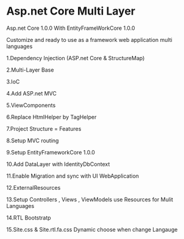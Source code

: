 # Asp.net Core Multi Layer

Asp.net Core 1.0.0 With EntityFrameWorkCore 1.0.0

Customize and ready to use as a framework web application multi languages

1.Dependency Injection (ASP.net Core & StructureMap)

2.Multi-Layer Base

3.IoC

4.Add ASP.net MVC

5.ViewComponents

6.Replace HtmlHelper by TagHelper

7.Project Structure = Features

8.Setup MVC routing

9.Setup EntityFrameworkCore 1.0.0

10.Add DataLayer with IdentityDbContext

11.Enable Migration and sync with UI WebApplication

12.ExternalResources

13.Setup Controllers , Views , ViewModels use Resources for Mulit Languages

14.RTL Bootstratp

15.Site.css & Site.rtl.fa.css Dynamic choose when change Langauge

